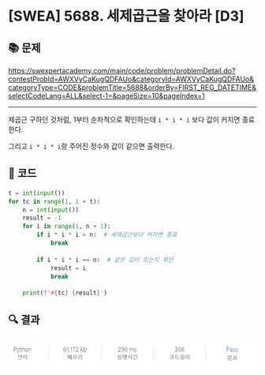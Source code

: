 # [SWEA] 5688. 세제곱근을 찾아라 [D3]

## 📚 문제

https://swexpertacademy.com/main/code/problem/problemDetail.do?contestProbId=AWXVyCaKugQDFAUo&categoryId=AWXVyCaKugQDFAUo&categoryType=CODE&problemTitle=5688&orderBy=FIRST_REG_DATETIME&selectCodeLang=ALL&select-1=&pageSize=10&pageIndex=1

---

제곱근 구하던 것처럼, 1부터 순차적으로 확인하는데 `i * i * i` 보다 값이 커지면 종료한다.

그리고 `i * i * i`랑 주어진 정수와 값이 같으면 출력한다.

## 📒 코드

```python
t = int(input())
for tc in range(1, 1 + t):
    n = int(input())
    result = -1
    for i in range(1, n + 1):
        if i * i * i > n:  # 세제곱근보다 커지면 종료
            break

        if i * i * i == n:  # 같은 값이 있는지 확인
            result = i
            break

    print(f'#{tc} {result}')
```

## 🔍 결과

![image-20220317204410380](README.assets/image-20220317204410380.png)